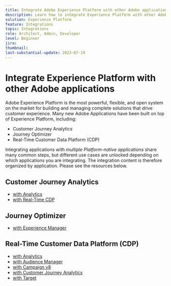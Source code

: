```yaml
---
title: Integrate Adobe Experience Platform with other Adobe applications
description: Learn how to integrate Experience Platform with other Adobe applications.
solution: Experience Platform
feature: Integrations
topic: Integrations
role: Architect, Admin, Developer
level: Beginner
jira:
thumbnail:
last-substantial-update: 2023-07-19
---
```


# Integrate Experience Platform with other Adobe applications

Adobe Experience Platform is the most powerful, flexible, and open system on the market for building and managing complete solutions that drive customer experience. Many new Adobe Applications have been built on top of Experience Platform, including:

* Customer Journey Analytics
* Journey Optimizer
* Real-Time Customer Data Platform (CDP)

Integrating applications with _multiple Platform-native applications_ share many common steps, but different use cases are unlocked depending on which applications you are integrating. The integration content is therefore organized by application. Please see the resources below.


## Customer Journey Analytics

* [with Analytics](../cja/customer-journey-analytics-analytics.md)
* [with Real-Time CDP](../cja/cja-rtcdp.md)


## Journey Optimizer

* [with Experience Manager](../journey-optimizer/journey-optimizer-experience-manager.md)


## Real-Time Customer Data Platform (CDP)

* [with Analytics](../rtcdp/rtcdp-analytics.md)
* [with Audience Manager](../rtcdp/rtcdp-aam.md)
* [with Campaign v8](../rtcdp/rtcdp-campaign.md)
* [with Customer Journey Analytics](../rtcdp/rtcdp-cja.md)
* [with Target](../rtcdp/rtcdp-target.md)